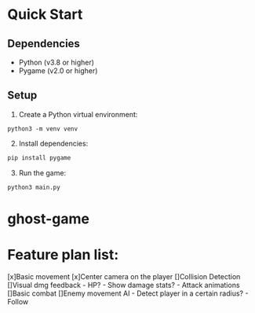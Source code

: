 # Quick Start

## Dependencies
- Python (v3.8 or higher)
- Pygame (v2.0 or higher)

## Setup

1. Create a Python virtual environment:
```
python3 -m venv venv
```

2. Install dependencies:
```bash
pip install pygame
```

3. Run the game:
```bash
python3 main.py
```
# ghost-game

# Feature plan list:

[x]Basic movement
[x]Center camera on the player
[]Collision Detection
[]Visual dmg feedback
    - HP?
    - Show damage stats?
    - Attack animations
[]Basic combat
[]Enemy movement AI
    - Detect player in a certain radius?
    - Follow
